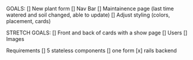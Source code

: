 GOALS:
[] New plant form
[] Nav Bar
[] Maintainence page (last time watered and soil changed, able to update)
[] Adjust styling (colors, placement, cards)



STRETCH GOALS:
[] Front and back of cards with a show page
[] Users
[] Images


Requirements
[] 5 stateless components
[] one form
[x] rails backend
